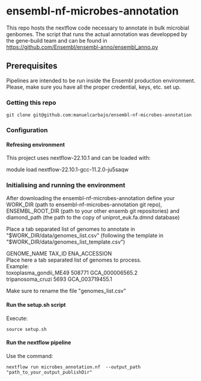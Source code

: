 # ensembl-nf-microbes-annotation
This repo hosts the nextflow code necessary to annotate in bulk microbial genbomes.
The script that runs the actual annotation  was developped by the gene-build team and can be found in https://github.com/Ensembl/ensembl-anno/ensembl_anno.py 

## Prerequisites
Pipelines are intended to be run inside the Ensembl production environment.
Please, make sure you have all the proper credential, keys, etc. set up.

### Getting this repo

```
git clone git@github.com:manuelcarbajo/ensembl-nf-microbes-annotation
```

### Configuration

#### Refresing environment

This project uses nextflow-22.10.1 and can be loaded with: 

module load nextflow-22.10.1-gcc-11.2.0-ju5saqw


### Initialising and running the environment

After downloading the ensembl-nf-microbes-annotation define your WORK_DIR (path to ensembl-nf-microbes-annotation git repo), ENSEMBL_ROOT_DIR (path to your other ensemb git repositories) and diamond_path (the path to the copy of uniprot_euk.fa.dmnd database)

Place a tab separated list of genomes to annotate in "$WORK_DIR/data/genomes_list.csv"  
(following the template in "$WORK_DIR/data/genomes_list_template.csv")  

  GENOME_NAME	TAX_ID	ENA_ACCESSION  
  Place here a tab separated list of genomes to process.  
  Example:  
  toxoplasma_gondii_ME49	508771	GCA_000006565.2  
  tripanosoma_cruzi	5693	GCA_003719455.1  

Make sure to rename the file "genomes_list.csv"  

#### Run the setup.sh script
Execute:
```
source setup.sh
```

#### Run the nextflow pipeline 
Use the command:
```
nextflow run microbes_annotation.nf  --output_path "path_to_your_output_publishDir"
```
